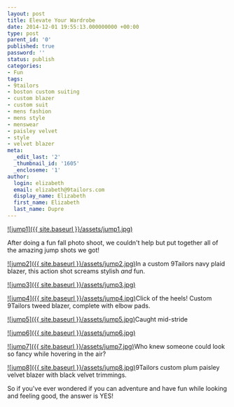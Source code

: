 ```yaml
---
layout: post
title: Elevate Your Wardrobe
date: 2014-12-01 19:55:13.000000000 +00:00
type: post
parent_id: '0'
published: true
password: ''
status: publish
categories:
- Fun
tags:
- 9tailors
- boston custom suiting
- custom blazer
- custom suit
- mens fashion
- mens style
- menswear
- paisley velvet
- style
- velvet blazer
meta:
  _edit_last: '2'
  _thumbnail_id: '1605'
  _encloseme: '1'
author:
  login: elizabeth
  email: elizabeth@9tailors.com
  display_name: Elizabeth
  first_name: Elizabeth
  last_name: Dupre
---
```

[![jump1]({{ site.baseurl }}/assets/jump1.jpg)](http://blog.9tailors.com/uploads/jump1.jpg)

After doing a fun fall photo shoot, we couldn't help but put together all of the amazing jump shots we got!

[![jump2]({{ site.baseurl }}/assets/jump2.jpg)](http://blog.9tailors.com/uploads/jump2.jpg)In a custom 9Tailors navy plaid blazer, this action shot screams stylish _and_ fun.

[![jump3]({{ site.baseurl }}/assets/jump3.jpg)](http://blog.9tailors.com/uploads/jump3.jpg)

[![jump4]({{ site.baseurl }}/assets/jump4.jpg)](http://blog.9tailors.com/uploads/jump4.jpg)Click of the heels! Custom 9Tailors tweed blazer, complete with elbow pads.

[![jump5]({{ site.baseurl }}/assets/jump5.jpg)](http://blog.9tailors.com/uploads/jump5.jpg)Caught mid-stride

[![jump6]({{ site.baseurl }}/assets/jump6.jpg)](http://blog.9tailors.com/uploads/jump6.jpg)

[![jump7]({{ site.baseurl }}/assets/jump7.jpg)](http://blog.9tailors.com/uploads/jump7.jpg)Who knew someone could look so fancy while hovering in the air?

[![jump8]({{ site.baseurl }}/assets/jump8.jpg)](http://blog.9tailors.com/uploads/jump8.jpg)9Tailors custom plum paisley velvet blazer with black velvet trimmings.

So if you've ever wondered if you can adventure and have fun while looking and feeling good, the answer is YES!